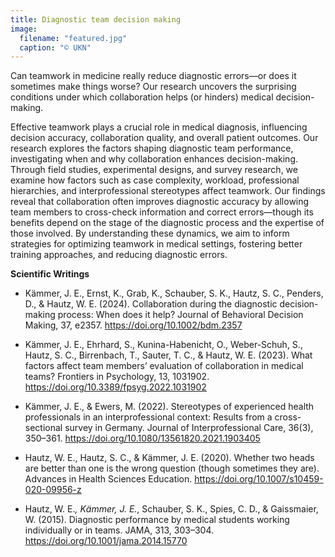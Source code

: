 ```yaml
---
title: Diagnostic team decision making
image:
  filename: "featured.jpg"
  caption: "© UKN"
---
```


Can teamwork in medicine really reduce diagnostic errors—or does it sometimes make things worse? Our research uncovers the surprising conditions under which collaboration helps (or hinders) medical decision-making.

<!--more-->

Effective teamwork plays a crucial role in medical diagnosis, influencing decision accuracy, collaboration quality, and overall patient outcomes. Our research explores the factors shaping diagnostic team performance, investigating when and why collaboration enhances decision-making. Through field studies, experimental designs, and survey research, we examine how factors such as case complexity, workload, professional hierarchies, and interprofessional stereotypes affect teamwork. Our findings reveal that collaboration often improves diagnostic accuracy by allowing team members to cross-check information and correct errors—though its benefits depend on the stage of the diagnostic process and the expertise of those involved. By understanding these dynamics, we aim to inform strategies for optimizing teamwork in medical settings, fostering better training approaches, and reducing diagnostic errors.

**Scientific Writings**

- Kämmer, J. E., Ernst, K., Grab, K., Schauber, S. K., Hautz, S. C., Penders, D., & Hautz, W. E. (2024). Collaboration during the diagnostic decision-making process: When does it help? Journal of Behavioral Decision Making, 37, e2357. https://doi.org/10.1002/bdm.2357

- Kämmer, J. E., Ehrhard, S., Kunina-Habenicht, O., Weber-Schuh, S., Hautz, S. C., Birrenbach, T., Sauter, T. C., & Hautz, W. E. (2023). What factors affect team members’ evaluation of collaboration in medical teams? Frontiers in Psychology, 13, 1031902. https://doi.org/10.3389/fpsyg.2022.1031902


- Kämmer, J. E., & Ewers, M. (2022). Stereotypes of experienced health professionals in an interprofessional context: Results from a cross-sectional survey in Germany. Journal of Interprofessional Care, 36(3), 350–361. https://doi.org/10.1080/13561820.2021.1903405

- Hautz, W. E., Hautz, S. C., & Kämmer, J. E. (2020). Whether two heads are better than one is the wrong question (though sometimes they are). Advances in Health Sciences Education. https://doi.org/10.1007/s10459-020-09956-z

- Hautz, W. E.*, Kämmer, J. E.*, Schauber, S. K., Spies, C. D., & Gaissmaier, W. (2015). Diagnostic performance by medical students working individually or in teams. JAMA, 313, 303–304. https://doi.org/10.1001/jama.2014.15770 